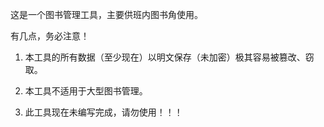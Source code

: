 这是一个图书管理工具，主要供班内图书角使用。

有几点，务必注意！

1.  本工具的所有数据（至少现在）以明文保存（未加密）极其容易被篡改、窃取。

2. 本工具不适用于大型图书管理。

3. 此工具现在未编写完成，请勿使用！！！